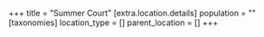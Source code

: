 +++
title = "Summer Court"
[extra.location.details]
population = ""
[taxonomies]
location_type = []
parent_location = []
+++


